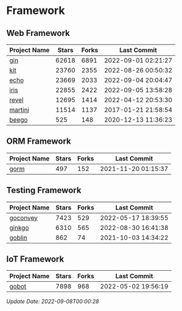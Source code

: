 # Framework

## Web Framework
| Project Name | Stars | Forks | Last Commit |
| ------------ | ----- | ----- | ----------- |
| [gin](https://github.com/gin-gonic/gin) | 62618 | 6891 | 2022-09-01 02:21:27 |
| [kit](https://github.com/go-kit/kit) | 23760 | 2355 | 2022-08-26 00:50:32 |
| [echo](https://github.com/labstack/echo) | 23669 | 2033 | 2022-09-04 20:04:47 |
| [iris](https://github.com/kataras/iris) | 22855 | 2422 | 2022-09-05 13:58:28 |
| [revel](https://github.com/revel/revel) | 12695 | 1414 | 2022-04-12 20:53:30 |
| [martini](https://github.com/go-martini/martini) | 11514 | 1137 | 2017-01-21 21:58:54 |
| [beego](https://github.com/astaxie/beego) | 525 | 148 | 2020-12-13 11:36:23 |

## ORM Framework
| Project Name | Stars | Forks | Last Commit |
| ------------ | ----- | ----- | ----------- |
| [gorm](https://github.com/jinzhu/gorm) | 497 | 152 | 2021-11-20 01:15:37 |

## Testing Framework
| Project Name | Stars | Forks | Last Commit |
| ------------ | ----- | ----- | ----------- |
| [goconvey](https://github.com/smartystreets/goconvey) | 7423 | 529 | 2022-05-17 18:39:55 |
| [ginkgo](https://github.com/onsi/ginkgo) | 6310 | 565 | 2022-08-30 16:41:38 |
| [goblin](https://github.com/franela/goblin) | 862 | 74 | 2021-10-03 14:34:22 |

## IoT Framework
| Project Name | Stars | Forks | Last Commit |
| ------------ | ----- | ----- | ----------- |
| [gobot](https://github.com/hybridgroup/gobot) | 7898 | 968 | 2022-05-02 19:56:19 |

*Update Date: 2022-09-08T00:00:28*